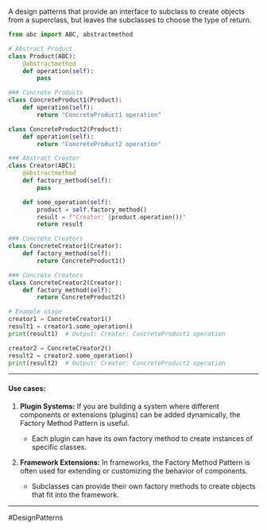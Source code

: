 A design patterns that provide an interface to subclass to create objects from a superclass, but leaves the subclasses to choose the type of return.
```python
from abc import ABC, abstractmethod

# Abstract Product
class Product(ABC):
    @abstractmethod
    def operation(self):
        pass

### Concrete Products
class ConcreteProduct1(Product):
    def operation(self):
        return "ConcreteProduct1 operation"

class ConcreteProduct2(Product):
    def operation(self):
        return "ConcreteProduct2 operation"

### Abstract Creator
class Creator(ABC):
    @abstractmethod
    def factory_method(self):
        pass

    def some_operation(self):
        product = self.factory_method()
        result = f"Creator: {product.operation()}"
        return result

### Concrete Creators
class ConcreteCreator1(Creator):
    def factory_method(self):
        return ConcreteProduct1()

### Concrete Creators
class ConcreteCreator2(Creator):
    def factory_method(self):
        return ConcreteProduct2()

# Example usage
creator1 = ConcreteCreator1()
result1 = creator1.some_operation()
print(result1)  # Output: Creator: ConcreteProduct1 operation

creator2 = ConcreteCreator2()
result2 = creator2.some_operation()
print(result2)  # Output: Creator: ConcreteProduct2 operation
```
---
#### Use cases:
1. **Plugin Systems:** If you are building a system where different components or extensions (plugins) can be added dynamically, the Factory Method Pattern is useful. 
	- Each plugin can have its own factory method to create instances of specific classes.
	
2. **Framework Extensions:** In frameworks, the Factory Method Pattern is often used for extending or customizing the behavior of components. 
	- Subclasses can provide their own factory methods to create objects that fit into the framework.
---
#DesignPatterns
